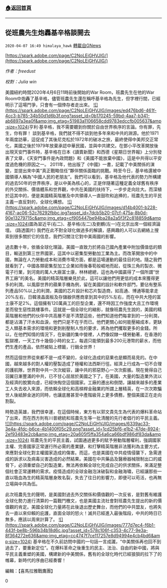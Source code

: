 ###  [:house:返回首頁](https://github.com/ourhimalayas/txt)
---

## 從班農先生炮轟基辛格談開去
`2020-04-07 16:49 himalaya_hawk` [轉載自GNews](https://gnews.org/zh-hant/165226/)

[https://spark.adobe.com/page/C2NoLEiGHVJIG/](https://spark.adobe.com/page/C2NoLEiGHVJIG/)

*作者：freedust*

*校對：Julia win*



美國紐約時間2020年4月6日11時前後開始的War Room，班農先生在他的War Room中炮轟了基辛格，儘管班農先生還在稱呼基辛格為先生，但字裡行間，已經明示了這場鬥爭，只會有一個倖存者走出來。
[!\[\](https://spark.adobe.com/page/C2NoLEiGHVJIG/images/ed476bd6-461f-4cc3-b785-34b50d1d6b3f.png?asset_id=0b170245-59bd-4aa7-b341-ab6897a3ea0f&amp;img_etag=51983a1106658cdd9783edccfb005637&amp;size=1024)](https://spark.adobe.com/page/C2NoLEiGHVJIG/images/ed476bd6-461f-4cc3-b785-34b50d1d6b3f.png?asset_id=0b170245-59bd-4aa7-b341-ab6897a3ea0f&amp;img_etag=51983a1106658cdd9783edccfb005637&amp;size=1024)亨利·基辛格，我不需要聽到你關於自由世界秩序的言論。你有罪，先生，你有罪！ 
談到基辛格，我們就不得不談到他多年來和中共的淵源。他於1971年兩度訪華，這促成了其後尼克松於1972年的破冰之旅，最終使得中美邦交正常化，美國之後於1979年放棄承認中華民國，並與中共建交。在鄧小平改革開放後出現天安門事件時，基辛格在日本《讀賣新聞》和西德《星期日世界報》上分別發表了文章，《天安門事件是內政問題》和《美國不能放棄中國》，這是中共得以平安度過危機的原因之一。 2011年，他出版了《中國》一書，記載了中美關係的演變，並提出來中美“真正戰略信任”夥伴關係面臨的挑戰。時至今日，基辛格還被中國領導人稱為“中國人民的老朋友”。我們可以看到，基辛格及他代表的勢力所構建的過去50年的世界秩序，是以中美為核心的，正是伴隨著這種定義全球舊有秩序的外交關係、價值體系和世界觀，中共在美國的扶持下，一步步走向壯大。而深植於這其中的，便是美國精英階層及中共領導人一直鼓吹和追捧的，班農先生的平民主義一直反對的，全球化構想。
[!\[\](https://spark.adobe.com/page/C2NoLEiGHVJIG/images/d14b4001-b228-4167-ac06-52c76292fbbc.jpg?asset_id=7dcb5b20-07cf-475a-8b0d-90e13279715c&amp;img_etag=cf905447be94ba28a2a5f3f2c818859d&amp;size=1024)](https://spark.adobe.com/page/C2NoLEiGHVJIG/images/d14b4001-b228-4167-ac06-52c76292fbbc.jpg?asset_id=7dcb5b20-07cf-475a-8b0d-90e13279715c&amp;img_etag=cf905447be94ba28a2a5f3f2c818859d&amp;size=1024)圖為習近平(右二)、基辛格(左二)及劉鶴(左一)在北京出席一個經濟論壇。 (路透圖片) 
我們在此不對全球化做過多的解讀，感興趣的人可以去網絡上搜索到很多關於它的信息，我們只關注它對中美兩國的影響。

過去數十年，依循全球化理論，美國一直致力於將自己國內產業中附加價值低的類目，輸送到第三世界國家，這其中以密集型勞動加工業為主。而改革開放中的中國，無論在人力勞動成本和消費市場方面，都是這場運動的最佳目的地。隨之我們就看到了，中國各類密集型加工企業如雨後春筍般崛地而起，從珠三角的製衣、微電子行業，到河南的萬人大廠富士康，林林總總，這也為中國贏得了一個所謂“世界工廠”的美名。美國的精英階層樂見於此，這可以讓他們用更低的成本來獲得更多的利潤。以風靡世界的蘋果手機為例，留在美國的設計和軟件部門，要佔有整系列產品50%以上的利潤，美國的芯片設計和芯片製造商，如高通、博通等能拿走20%左右，日韓液晶面板及存儲器供應商拿到其中的5%左右，而在中共大陸的富士康不足2%。這個擁有120萬員工的巨型企業，還不時因工作強度大且工作環境差而發生惡性跳樓事件。這就是一個全球化的縮影，就像班農先生說的，美國的精英階層和他們的伙伴中共高層不是不清楚這些，他們知道他們每拿到的一分利潤，都是沾滿了汗水和血淚，他們只是不在乎而已。他們更關心如何能壓縮成本，更缺乏人類基本需求的環境和更剝削壓制人性的要求，將為他們攫取更多的金錢。所以，在他們知情的情況下，在新疆的集中營裡，人們像奴隸一樣勞動著，在香港的監獄裡，一天工作十幾個小時的女工，每週只能領到最多200元港幣的薪水，而他們生產的產品，依然被貼上標籤，行銷全世界！

然而這個世界從來都不是一成不變的，全球化造成的惡果也是顯而易見的。在中國，越來越多的對人權的壓製造成了極權和法西斯行徑。經濟上行成為一切不合理的護航隊，世界對中共一次次縱容，讓中共的邪惡野心一次次膨脹。現在覺得自己羽翼日漸豐滿的中共，已不甘心屈居於美國之下了。在美國，大量的製造業外流以及經濟的脫實向虛，已經快掏空這個國家。工廠的遷出和倒閉，讓越來越多的產業工人失去收入來源，而依賴全球化和高槓桿金融業的所謂上層精英，在一次次欺騙世人後紙醉金迷的同時，也讓底層甚至中產階級背上更多債務，整個美國正在走向割裂。

時勢造英雄，我們很幸運，在這個時候，東方有以郭文貴先生為代表的爆料革命站了出來，而在西方則有川普總統和班農先生等一批清醒的先行者倡行的平民主義。
[!\[\](https://spark.adobe.com/page/C2NoLEiGHVJIG/images/6339ac33-3e4a-4fdc-b6ce-4b1400f05c29.png?asset_id=1cd25bf6-e1b2-47de-8924-2ef93483e2cb&amp;img_etag=20a605f5ffa354a6ca66bdf986df83da&amp;size=1024)](https://spark.adobe.com/page/C2NoLEiGHVJIG/images/6339ac33-3e4a-4fdc-b6ce-4b1400f05c29.png?asset_id=1cd25bf6-e1b2-47de-8924-2ef93483e2cb&amp;img_etag=20a605f5ffa354a6ca66bdf986df83da&amp;size=1024)
班農先生的平民主義，試圖通過更多的賦予勞動階層權利，強調國家主權、完善國家正常運行所必需的產業鏈，和打擊精英階層非法獲利為主要方式，來應對全球化對主權國家造成的傷害。而這，也是美國在中共疫情侵襲下，急需達成的訴求以及病毒災害造成的必然結果。美國在中共藥品及醫療器械限制出口的威脅下，必須重塑自己的製造業，無法再依賴全球化完成自己的供求關係，來滿足整個社會正常運轉的需求。疫情造成的全球金融泡沫破裂和金融海嘯，已經讓那些一直以吸血為生的精英階層身敗名裂，失去了往日的影響力，即便可以苟活，也再無立場與中共為伍。

此次班農先生的聲明，是美國對過去外交關係和價值觀的一次反省，是對舊有維護全球化勢力進行清算的一篇戰鬥檄文，也是美國主流社會對班農先生提出的新的價值觀的肯定。美國全球化力量將在此後退出歷史舞台，而他們的中共盟友，也將失去一直以來仰賴的庇護，直面全球的怒火！滅共已經進入最後階段，中共的時日已無多，應該以周來計算了。
[!\[\](https://spark.adobe.com/page/C2NoLEiGHVJIG/images/777d7ec4-f6b1-443f-be8b-596b34b18d6c.jpg?asset_id=578c106f-c353-4c77-9e3a-8f364272e636&amp;img_etag=cc4747f7ce117257e8d94994e4cb4bd6&amp;size=1024)](https://spark.adobe.com/page/C2NoLEiGHVJIG/images/777d7ec4-f6b1-443f-be8b-596b34b18d6c.jpg?asset_id=578c106f-c353-4c77-9e3a-8f364272e636&amp;img_etag=cc4747f7ce117257e8d94994e4cb4bd6&amp;size=1024)
基辛格在不久前訪問中國的一句話一言成讖，“中美關係再也回不到過去了，要重新定位”。在爆料革命之後重生的民主、法治、自由的新中國，將與平民主義重塑的美國，構建新的中美關係，舊有的全球化時代已經狼狽的拉下了的帷幕，新時代的序曲已經奏響！

編輯：【喜馬拉雅戰鷹團】

0
